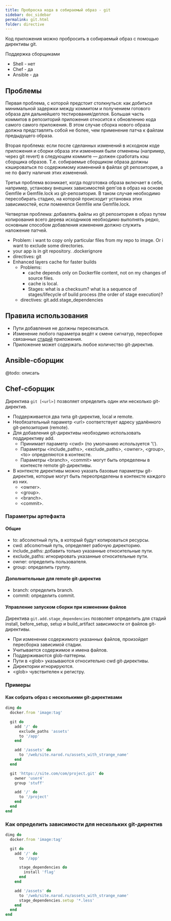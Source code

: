 ```yaml
---
title: Проброска кода в собираемый образ - git
sidebar: doc_sidebar
permalink: git.html
folder: directive
---
```


Код приложения можно пробросить в собираемый образ с помощью директивы git.

Поддержка сборщиками

- Shell - нет
- Chef - да
- Ansible - да

## Проблемы

Первая проблема, с которой предстоит столкнуться: как добиться минимальной задержки между коммитом и получением готового образа для дальнейшего тестирования/деплоя. Большая часть коммитов в репозиторий приложения относится к обновлению кода самого самого приложения. В этом случае сборка нового образа должна представлять собой не более, чем применение патча к файлам предыдущего образа.

Вторая проблема: если после сделанных изменений в исходном коде приложения и сборки образа эти изменения были отменены (например, через git revert) в следующем коммите — должен сработать кэш сборщика образов. Т.е. собираемые сборщиком образа должны кэшироваться по содержимому изменений в файлах git репозитория, а не по факту наличия этих изменений.

Третья проблема возникает, когда подготовка образа включает в себя, например, установку внешних зависимостей gem'ов в образ на основе Gemfile и Gemfile.lock из git-репозитория. В таком случае необходимо пересобирать стадию, на которой происходит установка этих зависимостей, если поменялся Gemfile или Gemfile.lock.

Четвертая проблема: добавлять файлы из git репозитория в образ путем копирования всего дерева исходников необходимо выполнять редко, основным способом добавления изменения должно служить наложение патчей.

* Problem: i want to copy only particular files from my repo to image. Or i want to exclude some directories.
* your app is in git repository. .dockerignore
* directives: git
* Enhanced layers cache for faster builds
  * Problems:
    * cache depends only on Dockerfile content, not on my changes of source files.
    * cache is local.
    * Stages: what is a checksum? what is a sequence of stages/lifecycle of build process (the order of stage execution)? 
  * directives: git.add.stage_dependencies

## Правила использования

* Пути добавления не должны пересекаться.
* Изменение любого параметра ведёт к смене сигнатур, пересборке связанных [стадий](stages.html#стадия) приложения.
* Приложение может содержать любое количество git-директив.

## Ansible-сборщик

@todo: описать

## Chef-сборщик

Директива `git [<url>]` позволяет определить один или несколько git-директив.

* Поддерживается два типа git-директив, local и remote.
* Необязательный параметр \<url\> соответствует адресу удалённого git-репозитория (remote).
* Для добавления git-директивы необходимо использовать поддирективу add.
  * Принимает параметр \<cwd\> (по умолчанию используется '\\').
  * Параметры \<include_paths\>, \<exclude_paths\>, \<owner\>, \<group\>, \<to\> определяются в контексте.
  * Параметры \<branch\>, \<commit\> могут быть определены в контексте remote git-директивы.
* В контексте директивы можно указать базовые параметры git-директив, которые могут быть переопределены в контексте каждого из них.
  * \<owner\>.
  * \<group\>.
  * \<branch\>.
  * \<commit\>.
  
  
### Параметры артефакта

#### Общие
* to: абсолютный путь, в который будут копироваться ресурсы.
* cwd: абсолютный путь, определяет рабочую директорию.
* include_paths: добавить только указанные относительные пути.
* exclude_paths: игнорировать указанные относительные пути.
* owner: определить пользователя.
* group: определить группу.

#### Дополнительные для remote git-директив
* branch: определить branch.
* commit: определить commit.

#### Управление запуском сборки при изменении файлов

Директива `git.add.stage_dependencies` позволяет определить для стадий install, before_setup, setup и build_artifact зависимости от файлов git-директивы.

* При изменении содержимого указанных файлов, произойдет пересборка зависимой стадии.
* Учитывается содержимое и имена файлов.
* Поддерживаются glob-паттерны.
* Пути в \<glob\> указываются относительно cwd git-директивы.
* Директории игнорируются.
* \<glob\> чувствителен к регистру.

### Примеры
  
#### Как собрать образ с несколькими git-директивами
```ruby
dimg do
  docker.from 'image:tag'

  git do
    add '/' do
      exclude_paths 'assets'
      to '/app'
    end

    add '/assets' do
      to '/web/site.narod.ru/assets_with_strange_name'
    end
  end

  git 'https://site.com/com/project.git' do
    owner 'user4'
    group 'stuff'

    add '/' do
      to '/project'
    end
  end
end
```

### Как определить зависимости для нескольких git-директив
```ruby
dimg do
  docker.from 'image:tag'

  git do
    add '/' do
      to '/app'

      stage_dependencies do
        install 'flag'
      end
    end

    add '/assets' do
      to '/web/site.narod.ru/assets_with_strange_name'
      stage_dependencies.setup '*.less'
    end
  end
end
```
